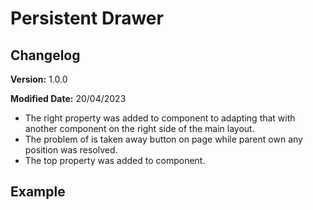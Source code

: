 # Persistent Drawer

## Changelog

**Version:** 1.0.0

**Modified Date:** 20/04/2023

* The right property was added to component to adapting that with another component on the right side of the main
  layout.
* The problem of is taken away button on page while parent own any position was resolved.
* The top property was added to component.

## Example


